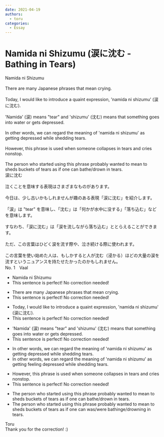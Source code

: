 ```yaml
---
date: 2021-04-19
authors:
  - toru
categories:
  - Essay
---
```


<h1 id="subject_show">Namida ni Shizumu (涙に沈む - Bathing in Tears)</h1>
<div class="date" hidden>Apr 19, 2021 19:14</div>
<div id="post"><div id="body_show_ori">
Namida ni Shizumu<br/><br/>There are many Japanese phrases that mean crying.<br/><br/>Today, I would like to introduce a quaint expression, 'namida ni shizumu' (涙に沈む).<br/><br/>'Namida' (涙) means "tear" and 'shizumu' (沈む) means that something goes into water or gets depressed.<br/><br/>In other words, we can regard the meaning of 'namida ni shizumu' as getting depressed while shedding tears.<br/><br/>However, this phrase is used when someone collapses in tears and cries nonstop.<br/><br/>The person who started using this phrase probably wanted to mean to sheds buckets of tears as if one can bathe/drown in tears.
</div></div>

<!-- more -->

<div id="post_ja"><div id="body_show_mo">
涙に沈む<br/><br/>泣くことを意味する表現はさまざまなものがあります。<br/><br/>今日は、少し古いかもしれませんが趣のある表現「涙に沈む」を紹介します。<br/><br/>「涙」は "tear" を意味し、「沈む」は「何かが水中に没する」「落ち込む」などを意味します。<br/><br/>すなわち、「涙に沈む」は「涙を流しながら落ち込む」ととらえることができます。<br/><br/>ただ、この言葉はひどく涙を流す際や、泣き続ける際に使われます。<br/><br/>この言葉を使い始めた人は、もしかすると人が沈む（浸かる）ほどの大量の涙を流すというニュアンスを持たせたかったのかもしれません。
</div></div>
<div id="block"><div class="first_name"> No. 1　<span class="just_name">Vaal</span></div><div id="block2">
<ul class="correction_field">
<li class="incorrect">Namida ni Shizumu</li>
<li class="corrected perfect">This sentence is perfect! No correction needed!</li>
</ul>
<ul class="correction_field">
<li class="incorrect">There are many Japanese phrases that mean crying.</li>
<li class="corrected perfect">This sentence is perfect! No correction needed!</li>
</ul>
<ul class="correction_field">
<li class="incorrect">Today, I would like to introduce a quaint expression, 'namida ni shizumu' (涙に沈む).</li>
<li class="corrected perfect">This sentence is perfect! No correction needed!</li>
</ul>
<ul class="correction_field">
<li class="incorrect">'Namida' (涙) means "tear" and 'shizumu' (沈む) means that something goes into water or gets depressed.</li>
<li class="corrected perfect">This sentence is perfect! No correction needed!</li>
</ul>
<ul class="correction_field">
<li class="incorrect">In other words, we can regard the meaning of 'namida ni shizumu' as getting depressed while shedding tears.</li>
<li class="corrected correct">
In other words, we can regard the meaning of 'namida ni shizumu' as <span class="f_blue">getting</span> <span class="f_red">feeling </span>depressed while shedding tears.
</li>
</ul>
<ul class="correction_field">
<li class="incorrect">However, this phrase is used when someone collapses in tears and cries nonstop.</li>
<li class="corrected perfect">This sentence is perfect! No correction needed!</li>
</ul>
<ul class="correction_field">
<li class="incorrect">The person who started using this phrase probably wanted to mean to sheds buckets of tears as if one can bathe/drown in tears.</li>
<li class="corrected correct">
The person who started using this phrase probably wanted to mean to shed<span class="sline"><span class="f_gray">s</span></span> buckets of tears as if one <span class="f_gray"><span class="sline">can</span></span> <span class="f_red">was/were </span>bath<span class="f_red">ing</span><span class="sline"><span class="f_gray">e</span></span>/drown<span class="f_red">ing</span> in tears.
</li>
</ul>
</div><div class="name"><span class="just_name">Toru</span><br>
Thank you for the correction! :)
</div>
</div>
